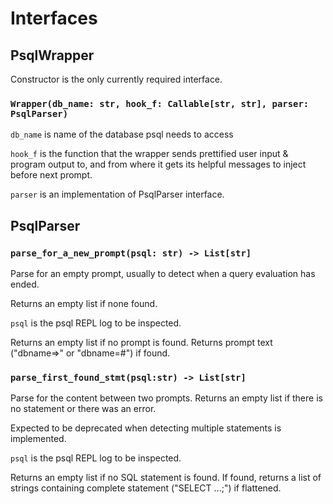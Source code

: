 # Interfaces

## PsqlWrapper

Constructor is the only currently required interface.

### `Wrapper(db_name: str, hook_f: Callable[str, str], parser: PsqlParser)`

`db_name` is name of the database psql needs to access

`hook_f` is the function that the wrapper sends prettified user input & program output to, and from where it gets its helpful messages to inject before next prompt.

`parser` is an implementation of PsqlParser interface. 

## PsqlParser

### `parse_for_a_new_prompt(psql: str) -> List[str]`
Parse for an empty prompt, usually to detect when a query evaluation has ended.

Returns an empty list if none found.

`psql` is the psql REPL log to be inspected.

Returns an empty list if no prompt is found. Returns prompt text ("dbname=>" or "dbname=#") if found.

### `parse_first_found_stmt(psql:str) -> List[str]`
Parse for the content between two prompts. Returns an empty list if there is no statement or there was an error.

Expected to be deprecated when detecting multiple statements is implemented.

`psql` is the psql REPL log to be inspected.

Returns an empty list if no SQL statement is found. If found, returns a list of strings containing complete statement ("SELECT ...;") if flattened.
